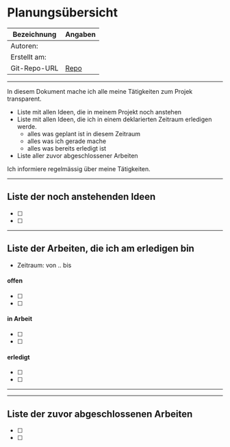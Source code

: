 # <Projekt> Planungsübersicht

| Bezeichnung    | Angaben        |
| --- | --- |
| Autoren:       |                |
| Erstellt am:   |                |
| Git-Repo-URL   | [Repo](https://gitlab.com/<projekt>) |

---

In diesem Dokument mache ich alle meine Tätigkeiten zum Projek transparent.

* Liste mit allen Ideen, die in meinem Projekt noch anstehen
* Liste mit allen Ideen, die ich in einem deklarierten Zeitraum erledigen werde.
   * alles was geplant ist in diesem Zeitraum
   * alles was ich gerade mache
   * alles was bereits erledigt ist
* Liste aller zuvor abgeschlossener Arbeiten
   
Ich informiere regelmässig über meine Tätigkeiten.

   
---

## Liste der noch anstehenden Ideen

* [ ] <Idee>
* [ ] <Idee>

---

## Liste der Arbeiten, die ich am erledigen bin

* Zeitraum: von .. bis

#### offen

* [ ] <Idee>
* [ ] <Idee>

#### in Arbeit

* [ ] <Idee>
* [ ] <Idee>

#### erledigt

* [ ] <Idee>
* [ ] <Idee>


---

---

## Liste der zuvor abgeschlossenen Arbeiten

* [ ] <Idee>
* [ ] <Idee>
